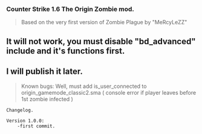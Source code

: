 ### Counter Strike 1.6 The Origin Zombie mod.

> Based on the very first version of Zombie Plague by "MeRcyLeZZ"

## It will not work, you must disable "bd_advanced" include and it's functions first.
## I will publish it later.

> Known bugs:
>    Well, must add is_user_connected to origin_gamemode_classic2.sma ( console error if player leaves before 1st zombie infected )

```
Changelog.

Version 1.0.0:
    -first commit.
```
